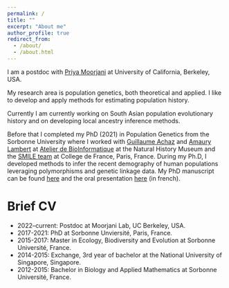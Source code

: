 ```yaml
---
permalink: /
title: ""
excerpt: "About me"
author_profile: true
redirect_from: 
  - /about/
  - /about.html
---
```


I am a postdoc with [Priya Moorjani](https://moorjanilab.org) at University of California, Berkeley, USA.

My research area is population genetics, both theoretical and applied. I like to develop and apply methods for estimating population history.

Currently I am currently working on South Asian population evolutionary history and on developing local ancestry inference methods.

Before that I completed my PhD (2021) in Population Genetics from the Sorbonne University where I worked with [Guillaume Achaz](https://smile.cnrs.fr/people.php?titre=Guillaume-Achaz) and [Amaury Lambert](https://smile.cnrs.fr/people/amaury/) at [Atelier de BioInformatique](https://bioinfo.mnhn.fr/abi/presentation.FR.html) at the Natural History Museum and the [SMILE team](https://smile.cnrs.fr/index.php) at College de France, Paris, France.
During my Ph.D, I developed methods to infer the recent demography of human populations leveraging polymorphisms and genetic linkage data.
My PhD manuscript can be found [here](https://tel.archives-ouvertes.fr/tel-03681808/document) and the oral presentation [here](https://www.youtube.com/watch?v=LfHKV86zDL8) (in french).


Brief CV
======
* 2022–current: Postdoc at Moorjani Lab, UC Berkeley, USA.
* 2017-2021: PhD at Sorbonne Unviersité, Paris, France.
* 2015-2017: Master in Ecology, Biodiversity and Evolution at Sorbonne Université, France.
* 2014-2015: Exchange, 3rd year of bachelor at the National University of Singapore, Singapore.
* 2012-2015: Bachelor in Biology and Applied Mathematics at Sorbonne Université, France.
